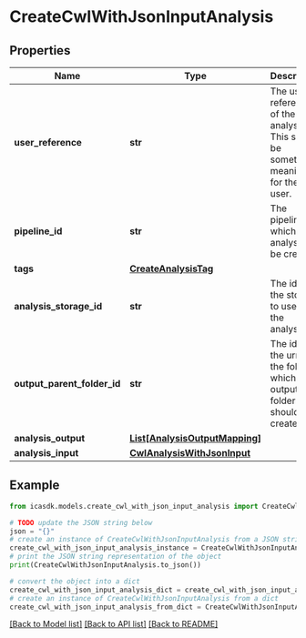 # CreateCwlWithJsonInputAnalysis


## Properties

Name | Type | Description | Notes
------------ | ------------- | ------------- | -------------
**user_reference** | **str** | The user-reference of the analysis. This should be something meaningful for the user. | 
**pipeline_id** | **str** | The pipeline for which an analysis will be created. | 
**tags** | [**CreateAnalysisTag**](CreateAnalysisTag.md) |  | [optional] 
**analysis_storage_id** | **str** | The id of the storage to use for the analysis. | [optional] 
**output_parent_folder_id** | **str** | The id or the urn of the folder in which the output folder should be created. | [optional] 
**analysis_output** | [**List[AnalysisOutputMapping]**](AnalysisOutputMapping.md) |  | [optional] 
**analysis_input** | [**CwlAnalysisWithJsonInput**](CwlAnalysisWithJsonInput.md) |  | 

## Example

```python
from icasdk.models.create_cwl_with_json_input_analysis import CreateCwlWithJsonInputAnalysis

# TODO update the JSON string below
json = "{}"
# create an instance of CreateCwlWithJsonInputAnalysis from a JSON string
create_cwl_with_json_input_analysis_instance = CreateCwlWithJsonInputAnalysis.from_json(json)
# print the JSON string representation of the object
print(CreateCwlWithJsonInputAnalysis.to_json())

# convert the object into a dict
create_cwl_with_json_input_analysis_dict = create_cwl_with_json_input_analysis_instance.to_dict()
# create an instance of CreateCwlWithJsonInputAnalysis from a dict
create_cwl_with_json_input_analysis_from_dict = CreateCwlWithJsonInputAnalysis.from_dict(create_cwl_with_json_input_analysis_dict)
```
[[Back to Model list]](../README.md#documentation-for-models) [[Back to API list]](../README.md#documentation-for-api-endpoints) [[Back to README]](../README.md)


